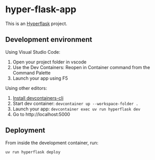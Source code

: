 # hyper-flask-app

This is an [Hyperflask](https://hyperflask.dev) project.

## Development environment

Using Visual Studio Code:

1. Open your project folder in vscode
2. Use the Dev Containers: Reopen in Container command from the Command Palette
3. Launch your app using F5

Using other editors:

1. [Install devcontainers-cli](https://github.com/devcontainers/cli#npm-install)
2. Start dev container: `devcontainer up --workspace-folder .`
3. Launch your app: `devcontainer exec uv run hyperflask dev`
3. Go to http://localhost:5000

## Deployment

From inside the development container, run:

    uv run hyperflask deploy
